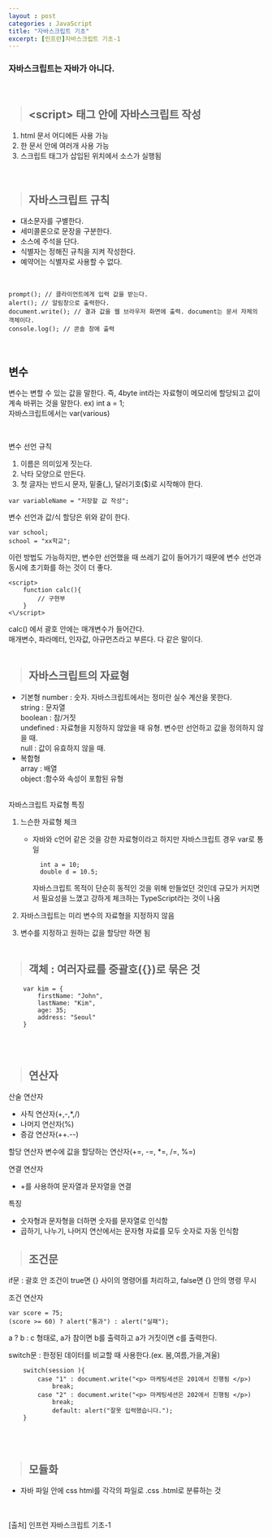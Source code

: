```yaml
---
layout : post
categories : JavaScript
title: "자바스크립트 기초"
excerpt: [인프런]자바스크립트 기초-1
---
```


### 자바스크립트는 자바가 아니다.   
</br>

> ## \<script> 태그 안에 자바스크립트 작성
1. html 문서 어디에든 사용 가능
2. 한 문서 안에 여러개 사용 가능
3. 스크립트 태그가 삽입된 위치에서 소스가 실행됨
</br>

> ## 자바스크립트 규칙
- 대소문자를 구별한다.
- 세미콜론으로 문장을 구분한다.
- 소스에 주석을 단다.
- 식별자는 정해진 규칙을 지켜 작성한다.
- 예약어는 식별자로 사용할 수 없다.
</br>

```
prompt(); // 클라이언트에게 입력 값을 받는다.
alert(); // 알림창으로 출력한다.
document.write(); // 결과 값을 웹 브라우저 화면에 출력. document는 문서 자체의 객체이다.
console.log(); // 콘솔 창에 출력
```

</br>

## 변수
변수는 변할 수 있는 값을 말한다.
즉, 4byte int라는 자료형이 메모리에 할당되고 값이 계속 바뀌는 것을 말한다.
ex) int a = 1;  
자바스크립트에서는 var(various)

</br>

변수 선언 규칙  
1. 이름은 의미있게 짓는다.  
2. 낙타 모양으로 만든다.  
3. 첫 글자는 반드시 문자, 밑줄(_), 달러기호($)로 시작해야 한다.  


```
var variableName = "저장할 값 작성";
```
변수 선언과 값/식 할당은 위와 같이 한다.

```
var school;
school = "xx학교";
```
이런 방법도 가능하지만, 변수만 선언했을 때 쓰레기 값이 들어가기 때문에
변수 선언과 동시에 초기화를 하는 것이 더 좋다.

```
<script>
    function calc(){
        // 구현부
    }
<\/script>
```
 calc()  에서 괄호 안에는 매개변수가 들어간다.  
 매개변수, 파라메터, 인자값, 아규먼츠라고 부른다. 다 같은 말이다.  
</br>

> ## 자바스크립트의 자료형
 - 기본형
 number : 숫자. 자바스크립트에서는 정미란 실수 계산을 못한다.  
 string : 문자열  
 boolean : 참/거짓  
 undefined : 자료형을 지정하지 않았을 때 유형. 변수만 선언하고 값을 정의하지 않을 때.  
 null : 값이 유효하지 않을 때.  
 - 복합형  
array : 배열  
object :함수와 속성이 포함된 유형
</br></br>

자바스크립트 자료형 특징
1. 느슨한 자료형 체크
    - 자바와 c언어 같은 것을 강한 자료형이라고 하지만 자바스크립트 경우 var로 통일
      ``` 
        int a = 10;
        double d = 10.5;
      ```
      자바스크립트 목적이 단순히 동적인 것을 위해 만들었던 것인데 규모가 커지면서 필요성을 느꼈고 강하게 체크하는 TypeScript라는 것이 나옴

2. 자바스크립트는 미리 변수의 자료형을 지정하지 않음
3. 변수를 지정하고 원하는 값을 할당만 하면 됨
<br/><br/>

> ## 객체 : 여러자료를 중괄호({})로 묶은 것
```
    var kim = {
        firstName: "John",
        lastName: "Kim",
        age: 35;
        address: "Seoul"
    }
```
<br/><br/>

> ## 연산자

산술 연산자
- 사칙 연산자(+,-,*,/)
- 나머지 연산자(%)
- 증감 연산자(++.--)  

할당 연산자
변수에 값을 할당하는 연산자(+=, -=, *=, /=, %=)

연결 연산자
- \+를 사용하여 문자열과 문자열을 연결

특징
- 숫자형과 문자형을 더하면 숫자를 문자열로 인식함
- 곱하기, 나누기, 나머지 연산에서는 문자형 자료를 모두 숫자로 자동 인식함


> ## 조건문
if문 : 괄호 안 조건이 true면 {} 사이의 명령어를 처리하고, false면 {} 안의 명령 무시

조건 연산자
```
var score = 75;
(score >= 60) ? alert("통과") : alert("실패");
```
a ? b : c 형태로, a가 참이면 b를 출력하고 a가 거짓이면 c를 출력한다.

switch문 : 한정된 데이터를 비교할 때 사용한다.(ex. 봄,여름,가을,겨울)
```
    switch(session ){
        case "1" : document.write("<p> 마케팅세션은 201에서 진행됨 </p>)
            break;
        case "2" : document.write("<p> 마케팅세션은 202에서 진행됨 </p>)
            break;
            default: alert("잘못 입력했습니다.");
    }
```
<br/><br/>

> ## 모듈화 
- 자바 파일 안에 css html를 각각의 파일로 .css .html로 분류하는 것  
<br/><br/>

[출처] 인프런 자바스크립트 기초-1
